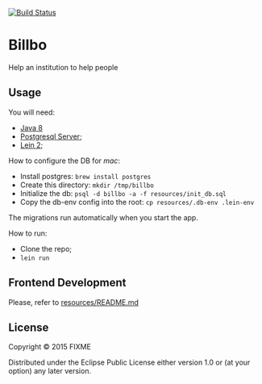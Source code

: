 [![Build Status](https://snap-ci.com/junior-ales/billbo/branch/master/build_image)](https://snap-ci.com/junior-ales/billbo/branch/master)

# Billbo

Help an institution to help people

## Usage

You will need:
- [Java 8](http://www.oracle.com/technetwork/java/javase/downloads/jdk8-downloads-2133151.html)
- [Postgresql Server](http://www.postgresql.org/download);
- [Lein 2](http://leiningen.org);

How to configure the DB for *mac*:

- Install postgres: `brew install postgres`
- Create this directory: `mkdir /tmp/billbo`
- Initialize the db: `psql -d billbo -a -f resources/init_db.sql`
- Copy the db-env config into the root: `cp resources/.db-env .lein-env`

The migrations run automatically when you start the app.

How to run:

- Clone the repo;
- `lein run`

## Frontend Development

Please, refer to [resources/README.md](https://github.com/junior-ales/billbo/blob/master/resources/README.md)

## License

Copyright © 2015 FIXME

Distributed under the Eclipse Public License either version 1.0 or (at
your option) any later version.
